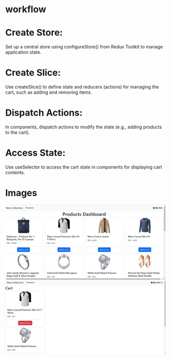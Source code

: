 # workflow

# Create Store: 
Set up a central store using configureStore() from Redux Toolkit to manage application state.

# Create Slice:
Use createSlice() to define state and reducers (actions) for managing the cart, such as adding and removing items.

# Dispatch Actions: 
In components, dispatch actions to modify the state (e.g., adding products to the cart).

# Access State: 
Use useSelector to access the cart state in components for displaying cart contents.

# Images

![Home Page](images/home.jpg)
![Cart Page](images/cartpage.jpg)

